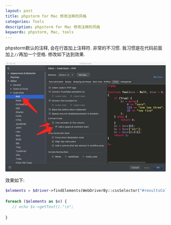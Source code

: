 ```yaml
---
layout: post
title: phpstorm for Mac 修改注释的风格
categories: Tools
description: phpstorm for Mac 修改注释的风格
keywords: phpstorm, Mac, tools
---
```



phpstorm默认的注释, 会在行首加上注释符. 非常的不习惯. 我习惯是在代码前面加上`//`再加一个空格. 修改如下达到效果. 

![-w600](/images/posts/14902336357005.jpg)



效果如下:

```php
$elements = $driver->findElements(WebDriverBy::cssSelector("#resultsCol h2"));

foreach ($elements as $v) {
   // echo $v->getText()."\n";

}
```




